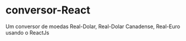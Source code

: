 # conversor-React
Um conversor de moedas Real-Dolar, Real-Dolar Canadense, Real-Euro usando o ReactJs
